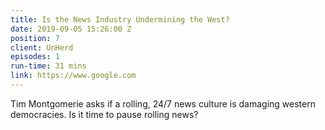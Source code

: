 ```yaml
---
title: Is the News Industry Undermining the West?
date: 2019-09-05 15:26:00 Z
position: 7
client: UnHerd
episodes: 1
run-time: 31 mins
link: https://www.google.com
---
```


Tim Montgomerie asks if a rolling, 24/7 news culture is damaging western democracies. Is it time to pause rolling news?